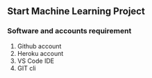 ## Start Machine Learning Project

### Software and accounts requirement

1. Github account
2. Heroku account
3. VS Code IDE
4. GIT cli